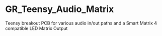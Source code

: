 # GR_Teensy_Audio_Matrix
Teensy breakout PCB for various audio in/out paths and a Smart Matrix 4 compatible LED Matrix Output
